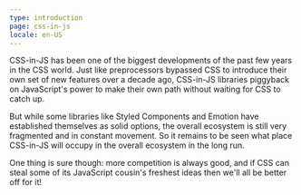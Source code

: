 ```yaml
---
type: introduction
page: css-in-js
locale: en-US
---
```


CSS-in-JS has been one of the biggest developments of the past few years in the CSS world. Just like preprocessors bypassed CSS to introduce their own set of new features over a decade ago, CSS-in-JS libraries piggyback on JavaScript's power to make their own path without waiting for CSS to catch up. 

But while some libraries like Styled Components and Emotion have established themselves as solid options, the overall ecosystem is still very fragmented and in constant movement. So it remains to be seen what place CSS-in-JS will occupy in the overall ecosystem in the long run. 

One thing is sure though: more competition is always good, and if CSS can steal some of its JavaScript cousin's freshest ideas then we'll all be better off for it!